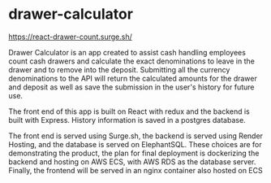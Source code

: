 # drawer-calculator

https://react-drawer-count.surge.sh/

Drawer Calculator is an app created to assist cash handling employees count cash drawers and calculate the exact denominations to leave in the drawer and to remove into the deposit. Submitting all the currency denominations to the API will return the calculated amounts for the drawer and deposit as well as save the submission in the user's history for future use.

The front end of this app is built on React with redux and the backend is built with Express. History information is saved in a postgres database.

The front end is served using Surge.sh, the backend is served using Render Hosting, and the database is served on ElephantSQL. These choices are for demonstrating the product, the plan for final deployment is dockerizing the backend and hosting on AWS ECS, with AWS RDS as the database server. Finally, the frontend will be served in an nginx container also hosted on ECS
